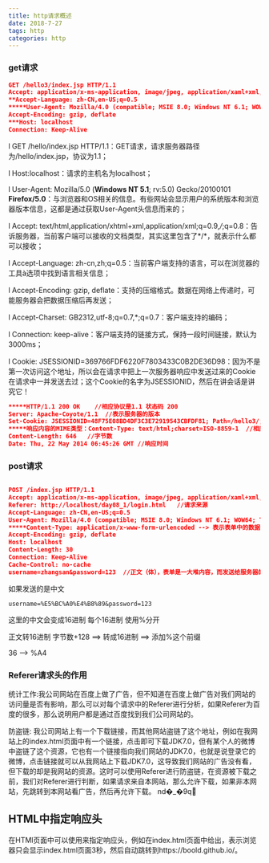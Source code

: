 ```yaml
---
title: http请求概述
date: 2018-7-27
tags: http
categories: http
---
```


### get请求

```json
GET /hello3/index.jsp HTTP/1.1
Accept: application/x-ms-application, image/jpeg, application/xaml+xml, image/gif, image/pjpeg, application/x-ms-xbap, application/vnd.ms-excel, application/vnd.ms-powerpoint, application/msword, */*
**Accept-Language: zh-CN,en-US;q=0.5
*****User-Agent: Mozilla/4.0 (compatible; MSIE 8.0; Windows NT 6.1; WOW64; Trident/4.0; SLCC2; .NET CLR 2.0.50727; .NET CLR 3.5.30729; .NET CLR 3.0.30729; Media Center PC 6.0; InfoPath.2; .NET4.0C; .NET4.0E)
Accept-Encoding: gzip, deflate
***Host: localhost
Connection: Keep-Alive
```

l  GET /hello/index.jsp HTTP/1.1：GET请求，请求服务器路径为/hello/index.jsp，协议为1.1；

l  Host:localhost：请求的主机名为localhost；

l  User-Agent: Mozilla/5.0 (**Windows NT 5.1**; rv:5.0) Gecko/20100101 **Firefox/5.0**：与浏览器和OS相关的信息。有些网站会显示用户的系统版本和浏览器版本信息，这都是通过获取User-Agent头信息而来的；

l  Accept: text/html,application/xhtml+xml,application/xml;q=0.9,*/*;q=0.8：告诉服务器，当前客户端可以接收的文档类型，其实这里包含了*/*，就表示什么都可以接收；

l  Accept-Language: zh-cn,zh;q=0.5：当前客户端支持的语言，可以在浏览器的工具à选项中找到语言相关信息；

l  Accept-Encoding: gzip, deflate：支持的压缩格式。数据在网络上传递时，可能服务器会把数据压缩后再发送；

l  Accept-Charset: GB2312,utf-8;q=0.7,*;q=0.7：客户端支持的编码；

l  Connection: keep-alive：客户端支持的链接方式，保持一段时间链接，默认为3000ms；

l  Cookie: JSESSIONID=369766FDF6220F7803433C0B2DE36D98：因为不是第一次访问这个地址，所以会在请求中把上一次服务器响应中发送过来的Cookie在请求中一并发送去过；这个Cookie的名字为JSESSIONID，然后在讲会话是讲究它！

```json
*****HTTP/1.1 200 OK	//相应协议是1.1 状态码 200 
Server: Apache-Coyote/1.1  //表示服务器的版本
Set-Cookie: JSESSIONID=48F75E08BD4DF3C3E72919543CBFDF81; Path=/hello3/; HttpOnly
*****响应内容的MIME类型：Content-Type: text/html;charset=ISO-8859-1  //相应编码是ISO-8859-1
Content-Length: 646   //字节数
Date: Thu, 22 May 2014 06:45:26 GMT	//响应时间
```

### post请求

```json

POST /index.jsp HTTP/1.1
Accept: application/x-ms-application, image/jpeg, application/xaml+xml, image/gif, image/pjpeg, application/x-ms-xbap, application/vnd.ms-excel, application/vnd.ms-powerpoint, application/msword, */*
Referer: http://localhost/day08_1/login.html   //请求来源
Accept-Language: zh-CN,en-US;q=0.5
User-Agent: Mozilla/4.0 (compatible; MSIE 8.0; Windows NT 6.1; WOW64; Trident/4.0; SLCC2; .NET CLR 2.0.50727; .NET CLR 3.5.30729; .NET CLR 3.0.30729; Media Center PC 6.0; InfoPath.2; .NET4.0C; .NET4.0E)
*****Content-Type: application/x-www-form-urlencoded --> 表示表单中的数据会自动使用url来编码！
Accept-Encoding: gzip, deflate
Host: localhost
Content-Length: 30
Connection: Keep-Alive
Cache-Control: no-cache
username=zhangsan&password=123  //正文（体），表单是一大堆内容，而发送给服务器的只有一行字符串！
```

如果发送的是中文

```
username=%E5%BC%A0%E4%B8%89&password=123
```

这里的中文会变成16进制 每个16进制 使用%分开 

正文转16进制 字节数+128 ==> 转成16进制  ==> 添加%这个前缀

36 --> %A4 

### Referer请求头的作用

统计工作:我公司网站在百度上做了广告，但不知道在百度上做广告对我们网站的访问量是否有影响，那么可以对每个请求中的Referer进行分析，如果Referer为百度的很多，那么说明用户都是通过百度找到我们公司网站的。 

防盗链: 我公司网站上有一个下载链接，而其他网站盗链了这个地址，例如在我网站上的index.html页面中有一个链接，点击即可下载JDK7.0，但有某个人的微博中盗链了这个资源，它也有一个链接指向我们网站的JDK7.0，也就是说登录它的微博，点击链接就可以从我网站上下载JDK7.0，这导致我们网站的广告没有看，但下载的却是我网站的资源。这时可以使用Referer进行防盗链，在资源被下载之前，我们对Referer进行判断，如果请求来自本网站，那么允许下载，如果非本网站，先跳转到本网站看广告，然后再允许下载。 nd�_�9q



## HTML中指定响应头

在HTMl页面中可以使用<meta http-equiv="" content="">来指定响应头，例如在index.html页面中给出<meta http-equiv="Refresh" content="3;url=https://boold.github.io/">，表示浏览器只会显示index.html页面3秒，然后自动跳转到https://boold.github.io/。










